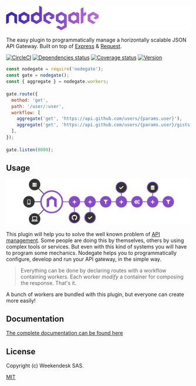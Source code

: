 ![nodegate](assets/images/logo-readme.png)

The easy plugin to programmatically manage a horizontally scalable JSON API Gateway. Built on top of
[Express](url-express) & [Request](url-request).

[![CircleCI][circleci-badge]][circleci-url]
[![Dependencies status][david-badge]][david-url]
[![Coverage status][coveralls-badge]][coveralls-url]
[![Version][version-badge]][version-url]

```js
const nodegate = require('nodegate');
const gate = nodegate();
const { aggregate } = nodegate.workers;

gate.route({
  method: 'get',
  path: '/user/:user',
  workflow: [
    aggregate('get', 'https://api.github.com/users/{params.user}'),
    aggregate('get', 'https://api.github.com/users/{params.user}/gists'),
  ],
});

gate.listen(8080);
```

## Usage

![Nodegate usage](assets/images/schema-readme.png)

This plugin will help you to solve the well known problem of [API management][url-wiki-api-management].
Some people are doing this by themselves, others by using complex tools or services. But even with
this kind of systems you will have to program some mechanics. Nodegate helps you to
programmatically configure, develop and run your API gateway, in the simple way.

> Everything can be done by declaring routes with a workflow containing workers. Each worker
> _modify_ a container for composing the response. That's it.

A bunch of workers are bundled with this plugin, but everyone can create more easily!

## Documentation

[The complete documentation can be found here](assets/documentation/README.md)

## License

Copyright (c) Weekendesk SAS.

[MIT](LICENSE)

[circleci-badge]: https://circleci.com/gh/weekendesk/nodegate.svg?style=shield
[circleci-url]: https://circleci.com/gh/weekendesk/nodegate
[david-badge]: https://david-dm.org/weekendesk/nodegate/status.svg
[david-url]: https://david-dm.org/weekendesk/nodegate
[coveralls-badge]: https://coveralls.io/repos/github/weekendesk/nodegate/badge.svg?branch=master
[coveralls-url]: https://coveralls.io/github/weekendesk/nodegate?branch=master
[version-badge]: https://badge.fury.io/js/nodegate.svg
[version-url]: https://badge.fury.io/js/nodegate
[url-express]: https://expressjs.com/
[url-request]: https://github.com/request/request
[url-wiki-api-management]: https://en.wikipedia.org/wiki/API_management
